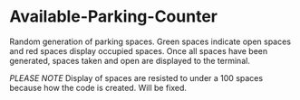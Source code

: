 # Available-Parking-Counter
Random generation of parking spaces. Green spaces indicate open spaces and red spaces display occupied spaces. Once all spaces have been generated, spaces taken and open are displayed to the terminal.

*PLEASE NOTE*
Display of spaces are resisted to under a 100 spaces because how the code is created. Will be fixed.
